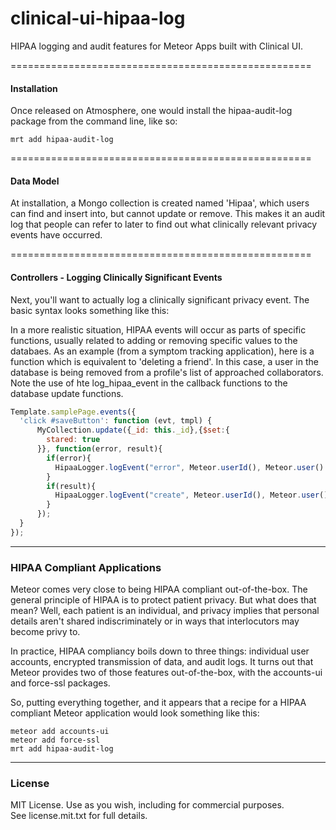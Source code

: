 clinical-ui-hipaa-log
====================================================

HIPAA logging and audit features for Meteor Apps built with Clinical UI.


====================================================
#### Installation

Once released on Atmosphere, one would install the hipaa-audit-log package from the command line, like so:

````
mrt add hipaa-audit-log
````


====================================================
#### Data Model

At installation, a Mongo collection is created named 'Hipaa', which users can find and insert into, but cannot update or remove.  This makes it an audit log that people can refer to later to find out what clinically relevant privacy events have occurred.




====================================================
#### Controllers - Logging Clinically Significant Events

Next, you'll want to actually log a clinically significant privacy event.  The basic syntax looks something like this:


In a more realistic situation, HIPAA events will occur as parts of specific functions, usually related to adding or removing specific values to the databaes.  As an example (from a symptom tracking application), here is a function which is equivalent to 'deleting a friend'.  In this case, a user in the database is being removed from a profile's list of approached collaborators.   Note the use of hte log_hipaa_event in the callback functions to the database update functions.  

````js
Template.samplePage.events({
  'click #saveButton': function (evt, tmpl) {
      MyCollection.update({_id: this._id},{$set:{
        stared: true
      }}, function(error, result){
        if(error){
          HipaaLogger.logEvent("error", Meteor.userId(), Meteor.user().profile.name, "Forms", null, error);
        }
        if(result){
          HipaaLogger.logEvent("create", Meteor.userId(), Meteor.user().profile.name, "Forms", self._id, null);
        }
      });
  }
});
````


------------------------
### HIPAA Compliant Applications

Meteor comes very close to being HIPAA compliant out-of-the-box.  The general principle of HIPAA is to protect patient privacy.  But what does that mean?  Well, each patient is an individual, and privacy implies that personal details aren't shared indiscriminately or in ways that interlocutors may become privy to.

In practice, HIPAA compliancy boils down to three things:  individual user accounts, encrypted transmission of data, and audit logs.  It turns out that Meteor provides two of those features out-of-the-box, with the accounts-ui and force-ssl packages.  

So, putting everything together, and it appears that a recipe for a HIPAA compliant Meteor application would look something like this:

````
meteor add accounts-ui
meteor add force-ssl
mrt add hipaa-audit-log
````

------------------------
### License

MIT License. Use as you wish, including for commercial purposes.  
See license.mit.txt for full details.  
